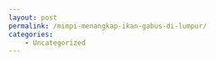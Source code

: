 ```yaml
---
layout: post
permalink: /mimpi-menangkap-ikan-gabus-di-lumpur/
categories:
    - Uncategorized
---
```


